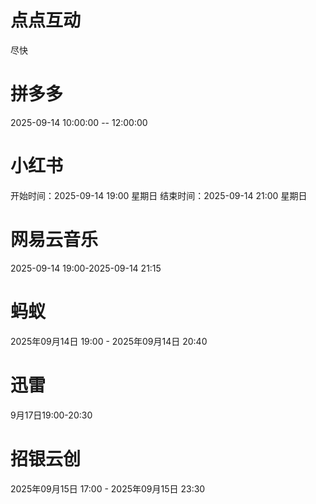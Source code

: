 # 点点互动
尽快
# 拼多多
2025-09-14 10:00:00 -- 12:00:00
# 小红书
开始时间：2025-09-14 19:00 星期日
结束时间：2025-09-14 21:00 星期日
# 网易云音乐
2025-09-14 19:00-2025-09-14 21:15
# 蚂蚁
2025年09月14日 19:00 - 2025年09月14日 20:40
# 迅雷
9月17日19:00-20:30
# 招银云创
2025年09月15日 17:00 - 2025年09月15日 23:30
<!--stackedit_data:
eyJoaXN0b3J5IjpbLTI1MDAyMTI2MSwyMDgzNTI3MTksLTEyMz
U1NTY2OTUsMTQwNzQwNTEwNSwxMzU3MjY0NDYyXX0=
-->